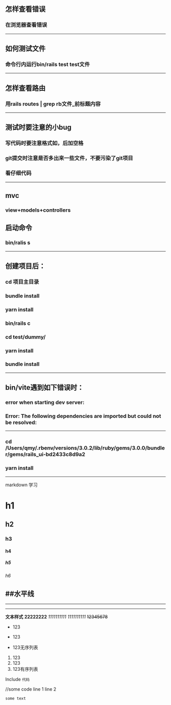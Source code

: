 ## 怎样查看错误
### 在浏览器查看错误
---
## 如何测试文件
### 命令行内运行bin/rails test test文件
---
## 怎样查看路由
### 用rails routes | grep rb文件_前标题内容
---

## 测试时要注意的小bug
### 写代码时要注意格式如，后加空格
### git提交时注意是否多出来一些文件，不要污染了git项目
### 看仔细代码
---

## mvc
### view+models+controllers

## 启动命令
### bin/ralis s
---

## 创建项目后：
### cd 项目主目录
### bundle install
### yarn install
### bin/rails c
### cd test/dummy/
### yarn install
### bundle install
---

## bin/vite遇到如下错误时：
### error when starting dev server:
### Error: The following dependencies are imported but could not be resolved:
---
### cd /Users/qmy/.rbenv/versions/3.0.2/lib/ruby/gems/3.0.0/bundler/gems/rails_ui-bd2433c8d9a2
### yarn install
---






markdown 学习
# h1
## h2
### h3
#### h4
##### h5
###### h6

##水平线
---
***
___

**文本样式**
__22222222__
*1111111111*
_1111111111_
~~12345678~~

* 123
+ 123
- 123无序列表

1. 123
2. 123
3. 123有序列表

Include `代码`

   //some code
   line 1
   line 2

```
some text
```



